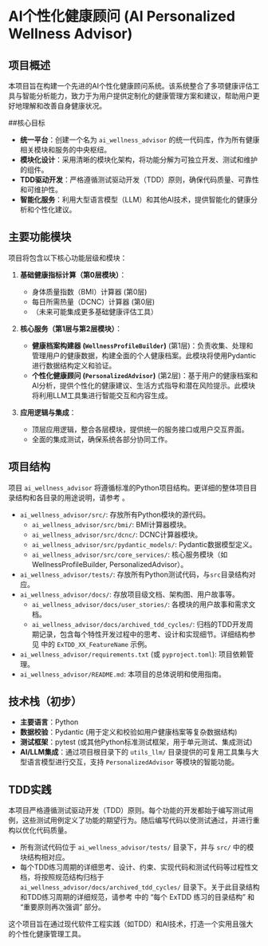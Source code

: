# AI个性化健康顾问 (AI Personalized Wellness Advisor)

## 项目概述

本项目旨在构建一个先进的AI个性化健康顾问系统。该系统整合了多项健康评估工具与智能分析能力，致力于为用户提供定制化的健康管理方案和建议，帮助用户更好地理解和改善自身健康状况。

##核心目标

*   **统一平台**：创建一个名为 `ai_wellness_advisor` 的统一代码库，作为所有健康相关模块和服务的中央枢纽。
*   **模块化设计**：采用清晰的模块化架构，将功能分解为可独立开发、测试和维护的组件。
*   **TDD驱动开发**：严格遵循测试驱动开发（TDD）原则，确保代码质量、可靠性和可维护性。
*   **智能化服务**：利用大型语言模型（LLM）和其他AI技术，提供智能化的健康分析和个性化建议。

## 主要功能模块

项目将包含以下核心功能层级和模块：

1.  **基础健康指标计算（第0层模块）**：
    *   身体质量指数（BMI）计算器 (第0层)
    *   每日所需热量（DCNC）计算器 (第0层)
    *   （未来可能集成更多基础健康评估工具）

2.  **核心服务（第1层与第2层模块）**：
    *   **健康档案构建器 (`WellnessProfileBuilder`)** (第1层)：负责收集、处理和管理用户的健康数据，构建全面的个人健康档案。此模块将使用Pydantic进行数据结构定义和验证。
    *   **个性化健康顾问 (`PersonalizedAdvisor`)** (第2层)：基于用户的健康档案和AI分析，提供个性化的健康建议、生活方式指导和潜在风险提示。此模块将利用LLM工具集进行智能交互和内容生成。

3.  **应用逻辑与集成**：
    *   顶层应用逻辑，整合各层模块，提供统一的服务接口或用户交互界面。
    *   全面的集成测试，确保系统各部分协同工作。

## 项目结构

项目 `ai_wellness_advisor` 将遵循标准的Python项目结构。更详细的整体项目目录结构和各目录的用途说明，请参考 <mcfile name="README_folders.md" path="/Users/bowhead/ai_dev_exercise_tdd/README_folders.md"></mcfile>。

*   `ai_wellness_advisor/src/`: 存放所有Python模块的源代码。
    *   `ai_wellness_advisor/src/bmi/`: BMI计算器模块。
    *   `ai_wellness_advisor/src/dcnc/`: DCNC计算器模块。
    *   `ai_wellness_advisor/src/pydantic_models/`: Pydantic数据模型定义。
    *   `ai_wellness_advisor/src/core_services/`: 核心服务模块（如WellnessProfileBuilder, PersonalizedAdvisor）。
*   `ai_wellness_advisor/tests/`: 存放所有Python测试代码，与`src`目录结构对应。
*   `ai_wellness_advisor/docs/`: 存放项目级文档、架构图、用户故事等。
    *   `ai_wellness_advisor/docs/user_stories/`: 各模块的用户故事和需求文档。
    *   `ai_wellness_advisor/docs/archived_tdd_cycles/`: 归档的TDD开发周期记录，包含每个特性开发过程中的思考、设计和实现细节。详细结构参见 <mcfile name="README_folders.md" path="/Users/bowhead/ai_dev_exercise_tdd/README_folders.md"></mcfile> 中的 `ExTDD_XX_FeatureName` 示例。
*   `ai_wellness_advisor/requirements.txt` (或 `pyproject.toml`): 项目依赖管理。
*   `ai_wellness_advisor/README.md`: 本项目的总体说明和使用指南。

## 技术栈（初步）

*   **主要语言**：Python
*   **数据校验**：Pydantic (用于定义和校验如用户健康档案等复杂数据结构)
*   **测试框架**：pytest (或其他Python标准测试框架，用于单元测试、集成测试)
*   **AI/LLM集成**：通过项目根目录下的 `utils_llm/` 目录提供的可复用工具集与大型语言模型进行交互，支持 `PersonalizedAdvisor` 等模块的智能功能。

## TDD实践

本项目严格遵循测试驱动开发（TDD）原则。每个功能的开发都始于编写测试用例，这些测试用例定义了功能的期望行为。随后编写代码以使测试通过，并进行重构以优化代码质量。

*   所有测试代码位于 `ai_wellness_advisor/tests/` 目录下，并与 `src/` 中的模块结构相对应。
*   每个TDD练习周期的详细思考、设计、约束、实现代码和测试代码等过程性文档，将按照规范结构归档于 `ai_wellness_advisor/docs/archived_tdd_cycles/` 目录下。关于此目录结构和TDD练习周期的详细规范，请参考 <mcfile name="README_folders.md" path="/Users/bowhead/ai_dev_exercise_tdd/README_folders.md"></mcfile> 中的 “每个 ExTDD 练习的目录结构” 和 “重要原则再次强调” 部分。

这个项目旨在通过现代软件工程实践（如TDD）和AI技术，打造一个实用且强大的个性化健康管理工具。